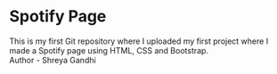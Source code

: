 # Spotify Page
This is my first Git repository where I uploaded my first project where I made a Spotify page using HTML, CSS and Bootstrap.
<br>
Author - Shreya Gandhi
